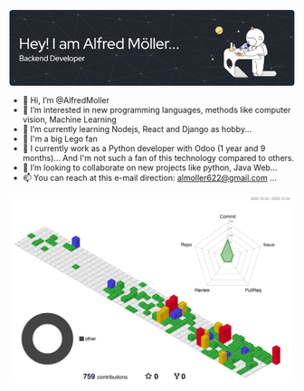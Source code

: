 ![Banner](banner.png)


-  👋 Hi, I’m @AlfredMoller
- 👀 I’m interested in new programming languages, methods like computer vision, Machine Learning
- 🌱 I’m currently learning Nodejs, React and Django as hobby...
- 🥰 I'm a big Lego fan
- 💼 I currently work as a Python developer with Odoo (1 year and 9 months)... And I'm not such a fan of this technology compared to others.
- 💞️ I’m looking to collaborate on new projects like python, Java Web...
- 📫 You can reach at this e-mail direction: almoller622@gmail.com ...

<!---
AlfredMoller/AlfredMoller is a ✨ special ✨ repository because its `README.md` (this file) appears on your GitHub profile.
You can click the Preview link to take a look at your changes.
--->


 <!--<img src="https://github-readme-stats.vercel.app/api?username=AlfredMoller&show_icons=true&theme=monokai"/>-->


![](./profile-3d-contrib/profile-gitblock.svg)


